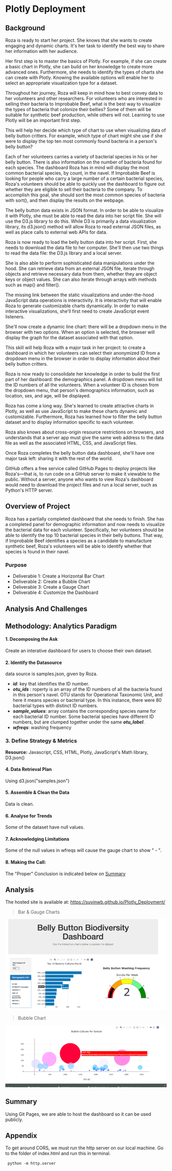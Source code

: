 # Plotly Deployment

## Background
Roza is ready to start her project. She knows that she wants to create engaging and dynamic charts. It's her task to identify the best way to share her information with her audience.

Her first step is to master the basics of Plotly. For example, if she can create a basic chart in Plotly, she can build on her knowledge to create more advanced ones. Furthermore, she needs to identify the types of charts she can create with Plotly. Knowing the available options will enable her to select an appropriate visualization type for a dataset.

Throughout her journey, Roza will keep in mind how to best convey data to her volunteers and other researchers. For volunteers who are interested in selling their bacteria to Improbable Beef, what is the best way to visualize the types of bacteria that colonize their bellies? Some of them will be suitable for synthetic beef production, while others will not. Learning to use Plotly will be an important first step.

This will help her decide which type of chart to use when visualizing data of belly button critters. For example, which type of chart might she use if she were to display the top ten most commonly found bacteria in a person's belly button?

Each of her volunteers carries a variety of bacterial species in his or her belly button. There is also information on the number of bacteria found for each species. The dashboard Roza has in mind will display the most common bacterial species, by count, in the navel. If Improbable Beef is looking for people who carry a large number of a certain bacterial species, Roza's volunteers should be able to quickly use the dashboard to figure out whether they are eligible to sell their bacteria to the company. To accomplish this goal, she should sort the most common species of bacteria with sort(), and then display the results on the webpage.

The belly button data exists in JSON format. In order to be able to visualize it with Plotly, she must be able to read the data into her script file. She will use the D3.js library to do this. While D3 is primarily a data visualization library, its d3.json() method will allow Roza to read external JSON files, as well as place calls to external web APIs for data.

Roza is now ready to load the belly button data into her script. First, she needs to download the data file to her computer. She'll then use two things to read the data file: the D3.js library and a local server.

She is also able to perform sophisticated data manipulations under the hood. She can retrieve data from an external JSON file, iterate through objects and retrieve necessary data from them, whether they are object keys or object values. She can also iterate through arrays with methods such as map() and filter().

The missing link between the static visualizations and under-the-hood JavaScript data operations is interactivity. It is interactivity that will enable Roza to generate customizable charts dynamically. In order to make interactive visualizations, she'll first need to create JavaScript event listeners.

She'll now create a dynamic line chart: there will be a dropdown menu in the browser with two options. When an option is selected, the browser will display the graph for the dataset associated with that option.

This skill will help Roza with a major task in her project: to create a dashboard in which her volunteers can select their anonymized ID from a dropdown menu in the browser in order to display information about their belly button critters.

Roza is now ready to consolidate her knowledge in order to build the first part of her dashboard: the demographics panel. A dropdown menu will list the ID numbers of all the volunteers. When a volunteer ID is chosen from the dropdown menu, that person's demographics information, such as location, sex, and age, will be displayed.

Roza has come a long way. She's learned to create attractive charts in Plotly, as well as use JavaScript to make these charts dynamic and customizable. Furthermore, Roza has learned how to filter the belly button dataset and to display information specific to each volunteer.

Roza also knows about cross-origin resource restrictions on browsers, and understands that a server app must give the same web address to the data file as well as the associated HTML, CSS, and JavaScript files.

Once Roza completes the belly button data dashboard, she'll have one major task left: sharing it with the rest of the world.

GitHub offers a free service called GitHub Pages to deploy projects like Roza's—that is, to run code on a GitHub server to make it viewable to the public. Without a server, anyone who wants to view Roza's dashboard would need to download the project files and run a local server, such as Python's HTTP server.


## Overview of Project

Roza has a partially completed dashboard that she needs to finish. She has a completed panel for demographic information and now needs to visualize the bacterial data for each volunteer. Specifically, her volunteers should be able to identify the top 10 bacterial species in their belly buttons. That way, if Improbable Beef identifies a species as a candidate to manufacture synthetic beef, Roza's volunteers will be able to identify whether that species is found in their navel.

### Purpose

* Deliverable 1: Create a Horizontal Bar Chart
* Deliverable 2: Create a Bubble Chart
* Deliverable 3: Create a Gauge Chart
* Deliverable 4: Customize the Dashboard

## Analysis And Challenges

## Methodology: Analytics Paradigm

#### 1. Decomposing the Ask
Create an interative dashboard for users to choose their own dataset.

#### 2. Identify the Datasource
data source is samples.json, given by Roza.

* _**id**_: key that identifies the ID number.
* _**otu_ids**_ : roperty is an array of the ID numbers of all the bacteria found in this person's navel. OTU stands for Operational Taxonomic Unit, and here it means species or bacterial type. In this instance, there were 80 bacterial types with distinct ID numbers.
* _**sample_values**_:  array contains the corresponding species name for each bacterial ID number. Some bacterial species have different ID numbers, but are clumped together under the same _**otu_label**_.
* _**wfreqs**_: washing frequency


### 3. Define Strategy & Metrics
**Resource:** Javascript, CSS, HTML, Plotly, JavaScript's Math library, D3.json()

#### 4. Data Retrieval Plan
Using d3.json("samples.json")

#### 5. Assemble & Clean the Data
Data is clean.

#### 6. Analyse for Trends
Some of the dataset have null values.

#### 7. Acknowledging Limitations
Some of the null values in wfreqs will cause the gauge chart to show " - ".

#### 8. Making the Call:
The "Proper" Conclusion is indicated below on [Summary](#summary)

## Analysis

The hosted site is available at: https://suyinwb.github.io/Plotly_Deployment/

>Bar & Gauge Charts

![Bar & Gauge Charts](resources/bar_gauge_charts.png)


>Bubble Chart

![Bubble Chart](resources/bubble_chart.png)

## Summary
Using Git Pages, we are able to host the dashboard so it can be used publicly.

## Appendix

To get around CORS, we must run the http server on our local machine. Go to the folder of index.html and run this in terminal.
```
 python -m http.server
 ```
